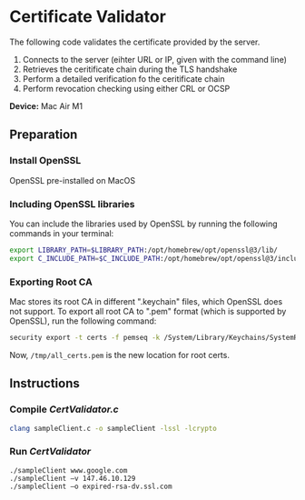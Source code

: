 # Certificate Validator

The following code validates the certificate provided by the server.
1. Connects to the server (eihter URL or IP, given with the command line)
2. Retrieves the ceritificate chain during the TLS handshake
3. Perform a detailed verification fo the ceritificate chain
4. Perform revocation checking using either CRL or OCSP


**Device:** Mac Air M1

## Preparation
### Install OpenSSL
OpenSSL pre-installed on MacOS

### Including OpenSSL libraries

You can include the libraries used by OpenSSL by running the following commands in your terminal:

```bash
export LIBRARY_PATH=$LIBRARY_PATH:/opt/homebrew/opt/openssl@3/lib/
export C_INCLUDE_PATH=$C_INCLUDE_PATH:/opt/homebrew/opt/openssl@3/include/
```

### Exporting Root CA

Mac stores its root CA in different ".keychain" files, which OpenSSL does not support. 
To export all root CA to ".pem" format (which is supported by OpenSSL), run the following command:

```bash
security export -t certs -f pemseq -k /System/Library/Keychains/SystemRootCertificates.keychain -o /tmp/all_certs.pem
```
Now, `/tmp/all_certs.pem` is the new location for root certs.

## Instructions
### Compile ***CertValidator.c***
```bash
clang sampleClient.c -o sampleClient -lssl -lcrypto
```

### Run ***CertValidator***
```
./sampleClient www.google.com
./sampleClient –v 147.46.10.129
./sampleClient –o expired-rsa-dv.ssl.com
```

